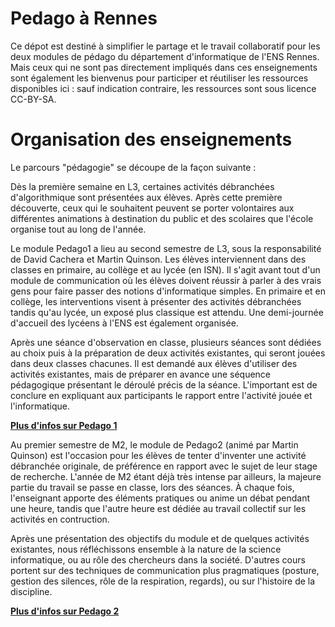 # Pedago à Rennes

Ce dépot est destiné à simplifier le partage et le travail
collaboratif pour les deux modules de pédago du département
d'informatique de l'ENS Rennes. Mais ceux qui ne sont pas directement
impliqués dans ces enseignements sont également les bienvenus pour
participer et réutiliser les ressources disponibles ici : sauf
indication contraire, les ressources sont sous licence CC-BY-SA.

# Organisation des enseignements

Le parcours "pédagogie" se découpe de la façon suivante :

Dès la première semaine en L3, certaines activités débranchées
d'algorithmique sont présentées aux élèves. Après cette première
découverte, ceux qui le souhaitent peuvent se porter volontaires aux
différentes animations à destination du public et des scolaires que
l'école organise tout au long de l'année.

Le module Pedago1 a lieu au second semestre de L3, sous la
responsabilité de David Cachera et Martin Quinson. Les élèves
interviennent dans des classes en primaire, au collège et au lycée
(en ISN). Il s'agit avant tout d'un module de communication où les
élèves doivent réussir à parler à des vrais gens pour faire passer des
notions d'informatique simples. En primaire et en collège, les
interventions visent à présenter des activités débranchées tandis
qu'au lycée, un exposé plus classique est attendu. Une demi-journée
d'accueil des lycéens à l'ENS est également organisée.

Après une séance d'observation en classe, plusieurs séances sont
dédiées au choix puis à la préparation de deux activités existantes,
qui seront jouées dans deux classes chacunes. Il est demandé aux
élèves d'utiliser des activités existantes, mais de préparer en avance
une séquence pédagogique présentant le déroulé précis de la séance.
L'important est de conclure en expliquant aux participants le rapport
entre l'activité jouée et l'informatique.

**[Plus d'infos sur Pedago 1](pedago1)**

Au premier semestre de M2, le module de Pedago2 (animé par Martin
Quinson) est l'occasion pour les élèves de tenter d'inventer une
activité débranchée originale, de préférence en rapport avec le sujet
de leur stage de recherche. L'année de M2 étant déjà très intense par
ailleurs, la majeure partie du travail se passe en classe, lors des
séances. À chaque fois, l'enseignant apporte des éléments pratiques ou
anime un débat pendant une heure, tandis que l'autre heure est dédiée
au travail collectif sur les activités en contruction.

Après une présentation des objectifs du module et de quelques
activités existantes, nous réfléchissons ensemble à la nature de la
science informatique, ou au rôle des chercheurs dans la société.
D'autres cours portent sur des techniques de communication plus
pragmatiques (posture, gestion des silences, rôle de la respiration,
regards), ou sur l'histoire de la discipline.

**[Plus d'infos sur Pedago 2](pedago2)**

